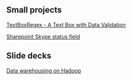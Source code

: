 ## Small projects

[TextBoxRegex - A Text Box with Data Validation](http://www.codeproject.com/Articles/8413/TextBoxRegex-A-Text-Box-with-Data-Validation)

[Sharepoint Skype status field](https://skypestatusfield.codeplex.com/)

## Slide decks

[Data warehousing on Hadoop](http://www.cs.put.poznan.pl/events/Roche-DW-Hadoop.pdf)
